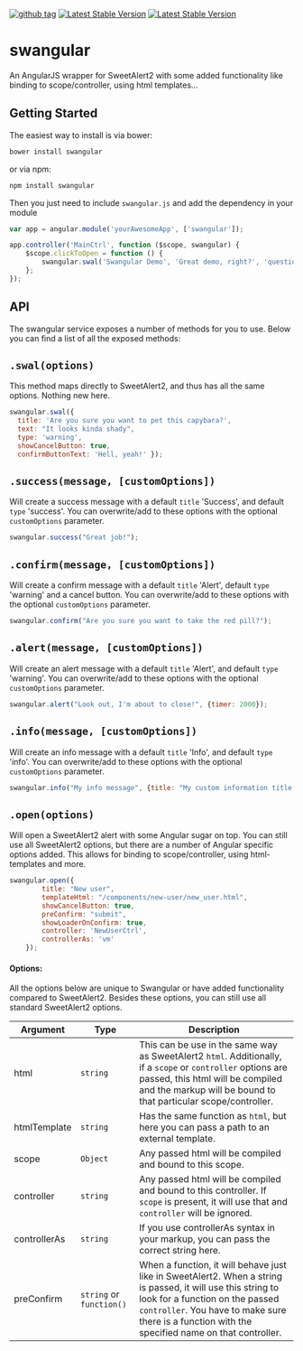 [![github tag](https://img.shields.io/github/tag/skeymeulen/swangular.svg?style=flat-square)](https://github.com/skeymeulen/swangular/tags)
[![Latest Stable Version](https://img.shields.io/bower/v/ng-sweet-alert.svg?style=flat-square)](http://bower.io/search/?q=ng-sweet-alert)
[![Latest Stable Version](https://img.shields.io/npm/v/ng-sweet-alert.svg?style=flat-square)](https://www.npmjs.com/package/ng-sweet-alert)

swangular
======

An AngularJS wrapper for SweetAlert2 with some added functionality like binding to scope/controller, using html templates...

Getting Started
-------

The easiest way to install is via bower:

```sh
bower install swangular
```

or via npm:

```sh
npm install swangular
```

Then you just need to include ``swangular.js`` and add the dependency in your module

```javascript
var app = angular.module('yourAwesomeApp', ['swangular']);

app.controller('MainCtrl', function ($scope, swangular) {
    $scope.clickToOpen = function () {
        swangular.swal('Swangular Demo', 'Great demo, right?', 'question')
    };
});
```

API
-------

The swangular service exposes a number of methods for you to use. Below you can find a list of all the exposed methods:

``.swal(options)``
-------

This method maps directly to SweetAlert2, and thus has all the same options. Nothing new here.

```javascript
swangular.swal({   
  title: 'Are you sure you want to pet this capybara?',
  text: "It looks kinda shady",
  type: 'warning',
  showCancelButton: true,
  confirmButtonText: 'Hell, yeah!' });
```

``.success(message, [customOptions])``
-------

Will create a success message with a default `title` 'Success', and default `type` 'success'. You can overwrite/add to these options with the optional `customOptions` parameter.

```javascript
swangular.success("Great job!");
```

``.confirm(message, [customOptions])``
-------

Will create a confirm message with a default `title` 'Alert', default `type` 'warning' and a cancel button. You can overwrite/add to these options with the optional `customOptions` parameter.

```javascript
swangular.confirm("Are you sure you want to take the red pill?");
```

``.alert(message, [customOptions])``
-------

Will create an alert message with a default `title` 'Alert', and default `type` 'warning'. You can overwrite/add to these options with the optional `customOptions` parameter.

```javascript
swangular.alert("Look out, I'm about to close!", {timer: 2000});
```

``.info(message, [customOptions])``
-------

Will create an info message with a default `title` 'Info', and default `type` 'info'. You can overwrite/add to these options with the optional `customOptions` parameter.

```javascript
swangular.info("My info message", {title: "My custom information title!"});
```

``.open(options)``
-------

Will open a SweetAlert2 alert with some Angular sugar on top. You can still use all SweetAlert2 options, but there are a number of Angular specific options added. This allows for binding to scope/controller, using html-templates and more.

```javascript
swangular.open({
        title: "New user",
        templateHtml: "/components/new-user/new_user.html",
        showCancelButton: true,
        preConfirm: "submit",
        showLoaderOnConfirm: true,
        controller: 'NewUserCtrl',
        controllerAs: 'vm'
    });
```

#### Options:

All the options below are unique to Swangular or have added functionality compared to SweetAlert2. Besides these options, you can still use all standard SweetAlert2 options.

| Argument         | Type    | Description
| ---------------- | ------- | ------------- 
| html             | `string`| This can be use in the same way as SweetAlert2 `html`. Additionally, if a `scope` or `controller` options are passed, this html will be compiled and the markup will be bound to that particular scope/controller.
| htmlTemplate     | `string`| Has the same function as `html`, but here you can pass a path to an external template.
| scope            | `Object`| Any passed html will be compiled and bound to this scope.  
| controller       | `string`| Any passed html will be compiled and bound to this controller. If `scope` is present, it will use that and `controller` will be ignored.  
| controllerAs     | `string`| If you use controllerAs syntax in your markup, you can pass the correct string here.
| preConfirm       | `string` or `function()`| When a function, it will behave just like in SweetAlert2. When a string is passed, it will use this string to look for a function on the passed `controller`. You have to make sure there is a function with the specified name on that controller.






